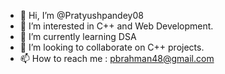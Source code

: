 - 👋 Hi, I’m @Pratyushpandey08
- 👀 I’m interested in C++ and Web Development.
- 🌱 I’m currently learning DSA
- 💞️ I’m looking to collaborate on C++ projects.
- 📫 How to reach me : pbrahman48@gmail.com

<!---
Pratyushpandey08/Pratyushpandey08 is a ✨ special ✨ repository because its `README.md` (this file) appears on your GitHub profile.
You can click the Preview link to take a look at your changes.
--->
